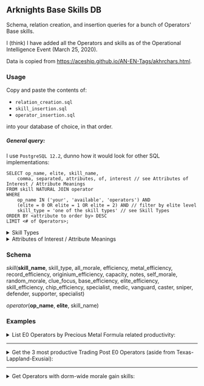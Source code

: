 ## Arknights Base Skills DB
Schema, relation creation, and insertion queries for a bunch of Operators' Base skills.

I (think) I have added all the Operators and skills as of the Operational Intelligence Event (March 25, 2020).

Data is copied from https://aceship.github.io/AN-EN-Tags/akhrchars.html.

### Usage
Copy and paste the contents of:

- `relation_creation.sql`
- `skill_insertion.sql`
- `operator_insertion.sql`

into your database of choice, in that order.

##### General query:

I use `PostgreSQL 12.2`, dunno how it would look for other SQL implementations:
```
SELECT op_name, elite, skill_name,
    comma, separated, attributes, of, interest // see Attributes of Interest / Attribute Meanings
FROM skill NATURAL JOIN operator
WHERE
    op_name IN ('your', 'available', 'operators') AND
    (elite = 0 OR elite = 1 OR elite = 2) AND // filter by elite level
    skill_type = 'one of the skill types' // see Skill Types
ORDER BY <attribute to order by> DESC
LIMIT <# of Operators>;
```

<details>
<summary>Skill Types</summary>

- `'hq'`: Control Center
- `'power'`: Power Plant
- `'factory'`: Factory
- `'trade'`: Trading Post
- `'dorm'`: Dormitory
- `'reception'`: Reception Room
- `'workshop'`: Workshop
- `'office'`: Office
- `'training'`: Training Room
</details>

<details>
<summary>Attributes of Interest / Attribute Meanings</summary>

`'hq'` attributes:
- `efficiency`: all Trade Posts' order acquisition efficiency modifier
- `all_morale`: morale consumed per hour modifier , for all Control Center Operators
- `notes`: special conditions

`'power'` attributes:
- `efficiency`: drone recharge rate modifier

`'factory'` attributes:
- `metal_efficiency`: Precious Metal productivity modifier
- `record_efficiency`: Battle Record productivity modifier
- `originium_efficiency`: Originium Materials productivity modifier
- `capacity`: capacity limit modifier
- `self_morale`: morale consumed per hour modifier, for Operator
- `notes`: special conditions

`'trade'` attributes:
- `efficiency`: order acquisition efficiency modifier
- `capacity`: order limit modifier
- `self_morale`: morale consumed per hour modifier, for Operator
- `notes`: special conditions

`'dorm'` attributes:
- `self_morale`: self morale recovered per hour modifier
- `random_morale`: randomly pick one Operator in Dormitory to gain an additional &lt;value&gt; morale, once per hour
- `all_morale`: morale recovered per hour modifier for all Operators in that Dormitory

`'reception'` attributes:
- `efficiency`: Clue search speed modifier
- `clue_focus`: increases the chance of finding Clue #&lt;value&gt;

`'workshop'` attributes:
- `base_efficiency`: byproduct chance modifier for Base Material
- `elite_efficiency`: byproduct chance modifier for Elite Material
- `skill_efficiency`: byproduct chance modifier for Skill Summary
- `chip_efficiency`: byproduct chance modifier for Chip

`'office'` attributes:
- `efficiency`: HR accumulation speed modifier

`'training'` attributes:
- `guard`: Guard Operators' Specialization training speed modifier
- `medic`: Medic Operators' Specialization training speed modifier
- `vanguard`: Vanguard Operators' Specialization training speed modifier
- `caster`: Caster Operators' Specialization training speed modifier
- `sniper`: Sniper Operators' Specialization training speed modifier
- `defender`: Defender Operators' Specialization training speed modifier
- `supporter`: Supporter Operators' Specialization training speed modifier
- `specialist`: Specialist Operators' Specialization training speed modifier
</details>

### Schema

*skill*(**skill_name**, skill_type, all_morale, efficiency, metal_efficiency, record_efficiency, originium_efficiency, capacity, notes, self_morale, random_morale, clue_focus, base_efficiency, elite_efficiency, skill_efficiency, chip_efficiency, specialist, medic, vanguard, caster, sniper, defender, supporter, specialist)

*operator*(**op_name**, **elite**, skill_name)

### Examples
<details>
<summary>List E0 Operators by Precious Metal Formula related productivity:</summary>

```
SELECT op_name, skill_name, metal_efficiency
FROM operator NATURAL JOIN skill
WHERE
    skill_type = 'factory'
    AND elite = 0
ORDER BY metal_efficiency DESC;
```
Output:
```
  op_name   |          skill_name          | metal_efficiency
------------+------------------------------+------------------
 Haze       | Metalwork Alpha              |               30
 Jessica    | Standardization Beta         |               25
 Kroos      | Slowcoach                    |               25
 Vanilla    | Standardization Beta         |               25
 Popukar    | Troublemaker                 |               25
 Fang       | Hothead                      |               25
 Silence    | Rhine Tech Alpha             |               15
 Ptilopsis  | Rhine Tech Alpha             |               15
 Meteor     | Standardization Alpha        |               15
 Beagle     | Warehouse Organization Alpha |               10
 Cardigan   | Warehouse Organization Alpha |               10
 Cuora      | Warehouse Organization Beta  |               10
 Noir Corne | Warehouse Organization Beta  |               10
 FEater     | Combat Guidance Video        |                0
 Eyjafjalla | Volcanologist                |                0
 Vigna      | Combat Guidance Video        |                0
 Vulcan     | Craftsmanship Spirit Alpha   |               -5
(17 rows)
```
</details>

---

<details>
<summary>Get the 3 most productive Trading Post E0 Operators (aside from Texas-Lappland-Exusiai):</summary>

```
SELECT op_name, skill_name, efficiency
FROM operator NATURAL JOIN skill
WHERE
    op_name NOT IN ('Texas', 'Lappland', 'Exusiai')
    AND skill_type = 'trade'
    AND elite = 0
ORDER BY efficiency DESC
LIMIT 3;
```
Output:
```
 op_name  |  skill_name   | efficiency
----------+---------------+------------
 Gummy    | Communication |         30
 Midnight | Communication |         30
 Catapult | Communication |         30
(3 rows)
```
Well, I considered Yato's level 30 base skill to be an E1 skill, so it did actually return the optimal 3 E0 Operators for Trading Posts. There are actually 5 E0 Operators with 30% trading post productivity: Catapult, Yato, Gummy, Midnight, and Mousse.
</details>

---

<details>
<summary>Get Operators with dorm-wide morale gain skills:</summary>

```
SELECT op_name, elite, skill_name, all_morale
FROM operator NATURAL JOIN skill
WHERE
    skill_type = 'dorm' AND
    all_morale != 0;
```
Output:
```
   op_name   | elite |    skill_name    | all_morale 
-------------+-------+------------------+------------
 Amiya       |     2 | Violin Solo      |       0.15
 Durin       |     0 | Laziness         |       0.20
 Durin       |     1 | Sleepiness       |       0.25
 Nightingale |     0 | Inspiration      |       0.10
 Nightingale |     2 | Lady of the Lamp |       0.20
 Siege       |     0 | Leader           |       0.15
 Siege       |     2 | Lionheart        |       0.20
 Sora        |     0 | Idol             |       0.15
 Zima        |     0 | Leader           |       0.15
 Zima        |     2 | General Zima     |       0.20
(10 rows)
```
</details>
